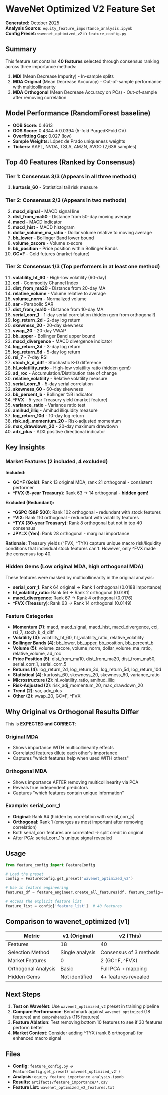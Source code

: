 # WaveNet Optimized V2 Feature Set

**Generated:** October 2025  
**Analysis Source:** `equity_feature_importance_analysis.ipynb`  
**Config Preset:** `wavenet_optimized_v2` in `feature_config.py`

## Summary

This feature set contains **40 features** selected through consensus ranking across three importance methods:
1. **MDI** (Mean Decrease Impurity) - In-sample splits
2. **MDA Original** (Mean Decrease Accuracy) - Out-of-sample performance with multicollinearity
3. **MDA Orthogonal** (Mean Decrease Accuracy on PCs) - Out-of-sample after removing correlation

## Model Performance (RandomForest baseline)

- **OOB Score:** 0.4613
- **OOS Score:** 0.4344 ± 0.0394 (5-fold PurgedKFold CV)
- **Overfitting Gap:** 0.027 (low)
- **Sample Weights:** López de Prado uniqueness weights
- **Tickers:** AAPL, NVDA, TSLA, AMZN, AVGO (2,636 samples)

## Top 40 Features (Ranked by Consensus)

### Tier 1: Consensus 3/3 (Appears in all three methods)
1. **kurtosis_60** - Statistical tail risk measure

### Tier 2: Consensus 2/3 (Appears in two methods)
2. **macd_signal** - MACD signal line
3. **dist_from_ma50** - Distance from 50-day moving average
4. **macd** - MACD indicator
5. **macd_hist** - MACD histogram
6. **dollar_volume_ma_ratio** - Dollar volume relative to moving average
7. **bb_lower** - Bollinger Band lower bound
8. **volume_zscore** - Volume z-score
9. **bb_position** - Price position within Bollinger Bands
10. **GC=F** - Gold futures (market feature)

### Tier 3: Consensus 1/3 (Top performers in at least one method)
11. **volatility_ht_60** - High-low volatility (60-day)
12. **cci** - Commodity Channel Index
13. **dist_from_ma20** - Distance from 20-day MA
14. **relative_volume** - Volume relative to average
15. **volume_norm** - Normalized volume
16. **sar** - Parabolic SAR
17. **dist_from_ma10** - Distance from 10-day MA
18. **serial_corr_1** - 1-day serial correlation (hidden gem from orthogonal!)
19. **log_return_2d** - 2-day log return
20. **skewness_20** - 20-day skewness
21. **vwap_20** - 20-day VWAP
22. **bb_upper** - Bollinger Band upper bound
23. **macd_divergence** - MACD divergence indicator
24. **log_return_3d** - 3-day log return
25. **log_return_5d** - 5-day log return
26. **rsi_7** - 7-day RSI
27. **stoch_k_d_diff** - Stochastic K-D difference
28. **hl_volatility_ratio** - High-low volatility ratio (hidden gem!)
29. **ad_roc** - Accumulation/Distribution rate of change
30. **relative_volatility** - Relative volatility measure
31. **serial_corr_5** - 5-day serial correlation
32. **skewness_60** - 60-day skewness
33. **bb_percent_b** - Bollinger %B indicator
34. **^FVX** - 5-year Treasury yield (market feature)
35. **variance_ratio** - Variance ratio test
36. **amihud_illiq** - Amihud illiquidity measure
37. **log_return_10d** - 10-day log return
38. **risk_adj_momentum_20** - Risk-adjusted momentum
39. **max_drawdown_20** - 20-day maximum drawdown
40. **adx_plus** - ADX positive directional indicator

## Key Insights

### Market Features (2 included, 4 excluded)

**Included:**
- **GC=F (Gold)**: Rank 13 original MDA, rank 21 orthogonal - consistent performer
- **^FVX (5-year Treasury)**: Rank 63 → 14 orthogonal - **hidden gem!**

**Excluded (Redundant):**
- **^GSPC (S&P 500)**: Rank 102 orthogonal - redundant with stock features
- **^VIX**: Rank 110 orthogonal - redundant with volatility features  
- **^TYX (30-year Treasury)**: Rank 8 orthogonal but not in top 40 consensus
- **JPY=X (Yen)**: Rank 28 orthogonal - marginal importance

**Rationale:** Treasury yields (^FVX, ^TYX) capture unique macro risk/liquidity conditions that individual stock features can't. However, only ^FVX made the consensus top 40.

### Hidden Gems (Low original MDA, high orthogonal MDA)

These features were masked by multicollinearity in the original analysis:

- **serial_corr_1**: Rank 64 original → Rank 1 orthogonal (0.0188 importance)
- **hl_volatility_ratio**: Rank 56 → Rank 2 orthogonal (0.0181)
- **macd_divergence**: Rank 67 → Rank 4 orthogonal (0.0176)
- **^FVX (Treasury)**: Rank 63 → Rank 14 orthogonal (0.0149)

### Feature Categories

- **Momentum (7)**: macd, macd_signal, macd_hist, macd_divergence, cci, rsi_7, stoch_k_d_diff
- **Volatility (3)**: volatility_ht_60, hl_volatility_ratio, relative_volatility
- **Bollinger Bands (4)**: bb_lower, bb_upper, bb_position, bb_percent_b
- **Volume (5)**: volume_zscore, volume_norm, dollar_volume_ma_ratio, relative_volume, ad_roc
- **Price Position (5)**: dist_from_ma10, dist_from_ma20, dist_from_ma50, serial_corr_1, serial_corr_5
- **Returns (4)**: log_return_2d, log_return_3d, log_return_5d, log_return_10d
- **Statistical (4)**: kurtosis_60, skewness_20, skewness_60, variance_ratio
- **Microstructure (2)**: hl_volatility_ratio, amihud_illiq
- **Risk-Adjusted (2)**: risk_adj_momentum_20, max_drawdown_20
- **Trend (2)**: sar, adx_plus
- **Other (2)**: vwap_20, GC=F, ^FVX

## Why Original vs Orthogonal Results Differ

This is **EXPECTED and CORRECT**:

### Original MDA
- Shows importance WITH multicollinearity effects
- Correlated features dilute each other's importance
- Captures "which features help when used WITH others"

### Orthogonal MDA
- Shows importance AFTER removing multicollinearity via PCA
- Reveals true independent predictors
- Captures "which features contain unique information"

### Example: serial_corr_1
- **Original**: Rank 64 (hidden by correlation with serial_corr_5)
- **Orthogonal**: Rank 1 (emerges as most important after removing correlation)
- Both serial_corr features are correlated → split credit in original
- After PCA: serial_corr_1's unique signal revealed

## Usage

```python
from feature_config import FeatureConfig

# Load the preset
config = FeatureConfig.get_preset('wavenet_optimized_v2')

# Use in feature engineering
features_df = feature_engineer.create_all_features(df, feature_config=config)

# Access the explicit feature list
feature_list = config['feature_list']  # 40 features
```

## Comparison to wavenet_optimized (v1)

| Metric | v1 (Original) | v2 (This) |
|--------|---------------|-----------|
| Features | 18 | 40 |
| Selection Method | Single analysis | Consensus of 3 methods |
| Market Features | 0 | 2 (GC=F, ^FVX) |
| Orthogonal Analysis | Basic | Full PCA + mapping |
| Hidden Gems | Not identified | 4+ features revealed |

## Next Steps

1. **Test on WaveNet**: Use `wavenet_optimized_v2` preset in training pipeline
2. **Compare Performance**: Benchmark against `wavenet_optimized` (18 features) and `comprehensive` (115 features)
3. **Feature Ablation**: Test removing bottom 10 features to see if 30 features perform better
4. **Market Context**: Consider adding ^TYX (rank 8 orthogonal) for enhanced macro signal

## Files

- **Config:** `feature_config.py` → `FeatureConfig.get_preset('wavenet_optimized_v2')`
- **Analysis:** `equity_feature_importance_analysis.ipynb`
- **Results:** `artifacts/feature_importance/*.csv`
- **Feature List:** `wavenet_optimized_v2_features.txt`
